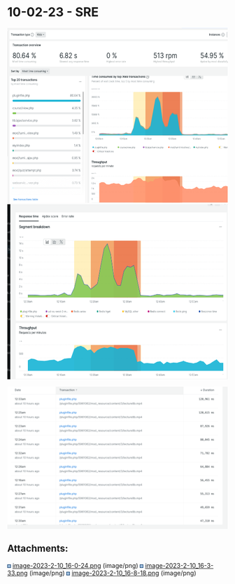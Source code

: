 # 10-02-23 - SRE

<img src="attachments/247432310/247432316.png" height="400" />

<img src="attachments/247432310/247432313.png" height="400" />

![](attachments/247432310/247432314.png)

## Attachments:

<img src="images/icons/bullet_blue.gif" width="8" height="8" /> [image-2023-2-10\_16-0-24.png](attachments/247432310/247432313.png) (image/png)
<img src="images/icons/bullet_blue.gif" width="8" height="8" /> [image-2023-2-10\_16-3-33.png](attachments/247432310/247432314.png) (image/png)
<img src="images/icons/bullet_blue.gif" width="8" height="8" /> [image-2023-2-10\_16-8-18.png](attachments/247432310/247432316.png) (image/png)


